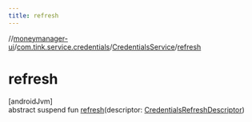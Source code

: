 ```yaml
---
title: refresh
---
```

//[moneymanager-ui](../../../index.html)/[com.tink.service.credentials](../index.html)/[CredentialsService](index.html)/[refresh](refresh.html)



# refresh



[androidJvm]\
abstract suspend fun [refresh](refresh.html)(descriptor: [CredentialsRefreshDescriptor](../-credentials-refresh-descriptor/index.html))





